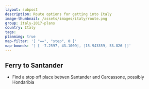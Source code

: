 ```yaml
---
layout: subpost
description: Route options for getting into Italy
image-thumbnail: /assets/images/italy/route.png
group: italy-2017-plans
country: Italy
tags: 
planning: true
map-filter: '[ "==", "step", 0 ]'
map-bounds: '[ [ -7.2597, 43.1009], [15.943359, 53.826 ]]'
---
```


## Ferry to Santander

- Find a stop off place betwen Santander and Carcassone, possibly Hondaribia
